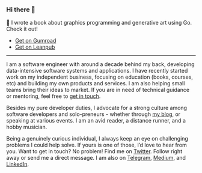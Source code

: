 ### Hi there 👋

🎉 I wrote a book about graphics programming and generative art using Go. Check it out!
- [Get on Gumroad](https://gumroad.com/l/generative-art-in-golang)
- [Get on Leanpub](https://leanpub.com/generative-art-in-golang)

---

I am a software engineer with around a decade behind my back, developing data-intensive software systems and applications. I have recently started work on my independent business, focusing on education (books, courses, etc) and building my own products and services. I am also helping small teams bring their ideas to market. If you are in need of technical guidance or mentoring, feel free to [get in touch](https://preslav.me/about-me/#fs-frm-inputs).

Besides my pure developer duties, I advocate for a strong culture among software developers and solo-preneurs - whether through [my blog](https://preslav.me), or speaking at various events. I am an avid reader, a distance runner, and a hobby musician.

Being a genuinely curious individual, I always keep an eye on challenging problems I could help solve. If yours is one of those, I’d love to hear from you. Want to get in touch? No problem! Find me on [Twitter](https://twitter.com/preslavrachev). Follow right away or send me a direct message. I am also on [Telegram](https://t.me/preslavrachev), [Medium](https://medium.com/@preslavrachev), and [LinkedIn](https://www.linkedin.com/in/preslavrachev/).
